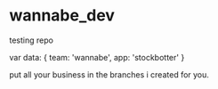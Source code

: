 # wannabe_dev
testing repo

var data: {
	team: 'wannabe',
	app: 'stockbotter'
}

put all your business in the branches i created for you.